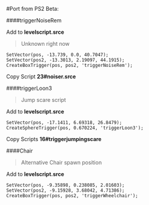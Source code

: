 

#Port from PS2 Beta:

####triggerNoiseRem

Add to **levelscript.srce**

> Unknown right now
```
SetVector(pos, -13.739, 0.0, 40.7047);
SetVector(pos2, -13.3013, 2.19097, 44.1915);
CreateBoxTrigger(pos, pos2, 'triggerNoiseRem');
```

Copy Script **23#noiser.srce**



####triggerLoon3

> Jump scare script

Add to **levelscript.srce**

```
SetVector(pos, -17.1411, 6.69318, 26.8479);
CreateSphereTrigger(pos, 0.670224, 'triggerLoon3');
```

Copy Scripts **16#triggerjumpingscare**


####Chair

> Alternative Chair spawn position

Add to **levelscript.srce**

```
SetVector(pos, -9.35898, 0.238085, 2.01603);
SetVector(pos2, -9.15928, 3.68042, 4.71386);
CreateBoxTrigger(pos, pos2, 'triggerWheelchair');
```


